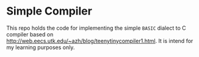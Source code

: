 # Simple Compiler

This repo holds the code for implementing the simple `BASIC` dialect to C compiler based on http://web.eecs.utk.edu/~azh/blog/teenytinycompiler1.html.
It is intend for my learning purposes only.